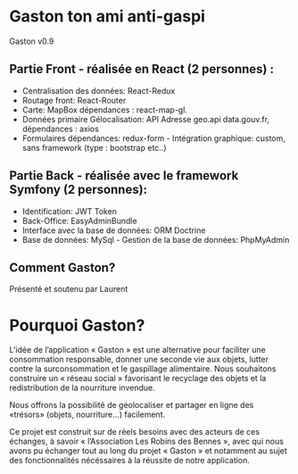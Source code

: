 # Gaston ton ami anti-gaspi
Gaston v0.9

## Partie Front - réalisée en React (2 personnes) : 
- Centralisation des données: React-Redux 
- Routage front: React-Router 
- Carte: MapBox   dépendances : react-map-gl. 
- Données primaire Gélocalisation: API Adresse geo.api  data.gouv.fr, dépendances : axios 
- Formulaires dépendances: redux-form - Intégration graphique:  custom, sans framework (type : bootstrap etc..)
## Partie Back - réalisée avec le framework Symfony (2 personnes): 
- Identification: JWT Token 
- Back-Office: EasyAdminBundle 
- Interface avec la base de données: ORM Doctrine 
- Base de données: MySql - Gestion de la base de données: PhpMyAdmin

## Comment Gaston?
  Présenté et soutenu par Laurent 

# Pourquoi Gaston?

L’idée de l’application « Gaston » est une alternative pour faciliter une consommation responsable, donner une seconde vie aux objets, lutter contre la surconsommation et le gaspillage alimentaire. Nous souhaitons construire un « réseau social » favorisant le recyclage des objets et la redistribution de la nourriture invendue. 
 
Nous offrons la possibilité de géolocaliser et partager en ligne des «trésors» (objets, nourriture...)  facilement. 
 
Ce projet est construit sur de réels besoins avec des acteurs de ces échanges, à savoir « l’Association Les Robins des Bennes », avec qui nous avons pu échanger tout au long du projet « Gaston » et notamment au sujet des fonctionnalités nécéssaires à la réussite de notre application.
